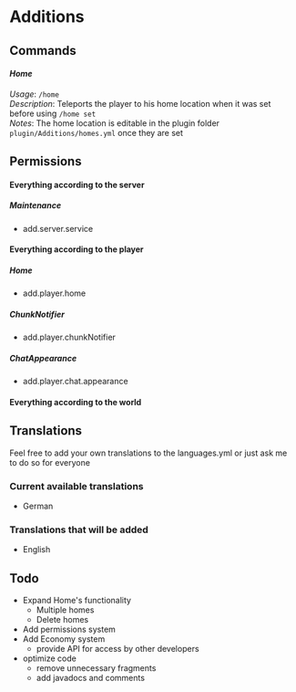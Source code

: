 # Additions

## Commands
#### _Home_
_Usage_: ```/home```\
_Description_: Teleports the player to his home location when it was set before using ```/home set```\
_Notes_: The home location is editable in the plugin folder ```plugin/Additions/homes.yml``` once they are set

## Permissions

#### **Everything according to the server**
##### _Maintenance_
* add.server.service

#### **Everything according to the player**
##### _Home_
* add.player.home
##### _ChunkNotifier_
* add.player.chunkNotifier
##### _ChatAppearance_
* add.player.chat.appearance

#### **Everything according to the world**


## Translations
Feel free to add your own translations to the languages.yml or just ask me to do so for everyone

### Current available translations
* German

### Translations that will be added
* English


## Todo
* Expand Home's functionality
  * Multiple homes
  * Delete homes
* Add permissions system
* Add Economy system
  * provide API for access by other developers
* optimize code
  * remove unnecessary fragments
  * add javadocs and comments
